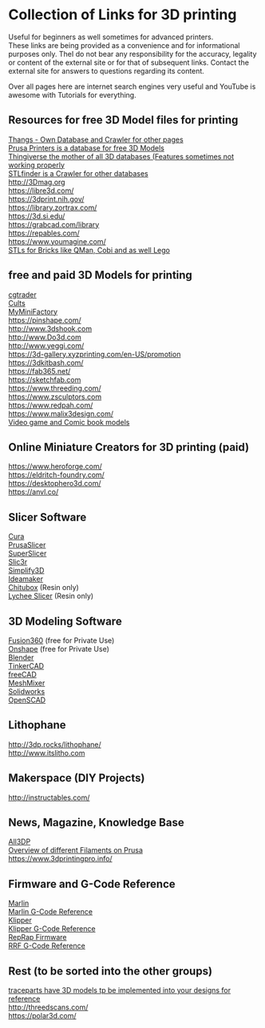 # Collection of Links for 3D printing

Useful for beginners as well sometimes for advanced printers.  
These links are being provided as a convenience and for informational purposes only. TheI do not bear any responsibility for the accuracy, legality or content of the external site or for that of subsequent links. Contact the external site for answers to questions regarding its content.

Over all pages here are internet search engines very useful and YouTube is awesome with Tutorials for everything.

## Resources for free 3D Model files for printing
[Thangs - Own Database and Crawler for other pages](https://thangs.com)  
[Prusa Printers is a database for free 3D Models](https://www.prusaprinters.org/)  
[Thingiverse the mother of all 3D databases (Features sometimes not working properly](https://thingiverse.com)  
[STLfinder is a Crawler for other databases](http://www.stlfinder.com)  
http://3Dmag.org  
https://libre3d.com/  
https://3dprint.nih.gov/  
https://library.zortrax.com/  
https://3d.si.edu/  
https://grabcad.com/library  
https://repables.com/  
https://www.youmagine.com/  
[STLs for Bricks like QMan, Cobi and as well Lego](https://www.ldraw.org/)  

## free and paid 3D Models for printing
[cgtrader](http://www.cgtrader.com)  
[Cults](https://Cults3d.com)  
[MyMiniFactory](https://www.myminifactory.com/)  
https://pinshape.com/  
http://www.3dshook.com  
http://www.Do3d.com  
http://www.yeggi.com/  
https://3d-gallery.xyzprinting.com/en-US/promotion  
https://3dkitbash.com/  
https://fab365.net/  
https://sketchfab.com  
https://www.threeding.com/  
https://www.zsculptors.com  
https://www.redpah.com/  
https://www.malix3design.com/  
[Video game and Comic book models](https://www.gambody.com/)  

## Online Miniature Creators for 3D printing (paid)
https://www.heroforge.com/  
https://eldritch-foundry.com/  
https://desktophero3d.com/  
https://anvl.co/  

## Slicer Software
[Cura](https://ultimaker.com/software/ultimaker-cura)  
[PrusaSlicer](https://github.com/prusa3d/PrusaSlicer)  
[SuperSlicer](https://github.com/supermerill/SuperSlicer)  
[Slic3r](https://slic3r.org/)  
[Simplify3D](https://www.simplify3d.com/)  
[Ideamaker](https://www.raise3d.com/ideamaker/)  
[Chitubox](https://www.chitubox.com/) (Resin only)  
[Lychee Slicer](https://mango3d.io/) (Resin only)  

## 3D Modeling Software
[Fusion360](https://www.autodesk.de/products/fusion-360/personal) (free for Private Use)  
[Onshape](https://www.onshape.com/en/products/free) (free for Private Use)  
[Blender](https://www.blender.org/)  
[TinkerCAD](https://www.tinkercad.com/)  
[freeCAD](https://www.freecadweb.org/)  
[MeshMixer](https://www.meshmixer.com/download.html)  
[Solidworks](https://www.mbcad.de/solidworks-produkte/3dexperience-solidworks-privatlizenz/?fbclid=IwAR0iVw8LB3aDrWFmFiDeiyYulvEdLfl4hzY3s2SKPhZIJnG3nUwIvkwxP4I)  
[OpenSCAD](https://openscad.org/)  


## Lithophane
http://3dp.rocks/lithophane/  
http://www.itslitho.com  

## Makerspace (DIY Projects)
http://instructables.com/  

## News, Magazine, Knowledge Base
[All3DP](https://www.all3dp.com/)  
[Overview of different Filaments on Prusa](https://help.prusa3d.com/en/materials)  
https://www.3dprintingpro.info/  

## Firmware and G-Code Reference
[Marlin](https://marlinfw.org/)  
[Marlin G-Code Reference](https://marlinfw.org/meta/gcode/)  
[Klipper](https://www.klipper3d.org/)  
[Klipper G-Code Reference](https://github.com/Klipper3d/klipper/blob/master/docs/G-Codes.md)  
[RepRap Firmware](https://configtool.reprapfirmware.org/Start)  
[RRF G-Code Reference](https://reprap.org/wiki/G-code)  

## Rest (to be sorted into the other groups)
[traceparts have 3D models tp be implemented into your designs for reference](https://www.traceparts.com/en)  
http://threedscans.com/  
https://polar3d.com/  
